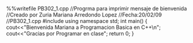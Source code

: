 %%writefile PB302_1.cpp 
//Progrma para imprimir mensaje de bienvenida
//Creado por Zuria Mariana Arredondo Lopez
//Fecha:20/02/09
//PB302_1.cpp
#include <iostream>
using namespace std;
int main()
{
  cout<<"Bienvenida Mariana a Programacion Basica en C++\n";
  cout<<"Gracias por Programar en clase";
  return 0;
}
